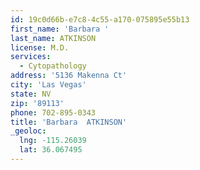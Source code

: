 ```yaml
---
id: 19c0d66b-e7c8-4c55-a170-075895e55b13
first_name: 'Barbara '
last_name: ATKINSON
license: M.D.
services:
  - Cytopathology
address: '5136 Makenna Ct'
city: 'Las Vegas'
state: NV
zip: '89113'
phone: 702-895-0343
title: 'Barbara  ATKINSON'
_geoloc:
  lng: -115.26039
  lat: 36.067495
---
```

